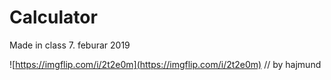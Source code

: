 # Calculator

Made in class 7. feburar 2019

![https://imgflip.com/i/2t2e0m](https://imgflip.com/i/2t2e0m)
// by hajmund
